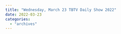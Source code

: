 ```yaml
---
title: "Wednesday, March 23 TBTV Daily Show 2022"
date: 2022-03-23
categories: 
  - "archives"
---
```




